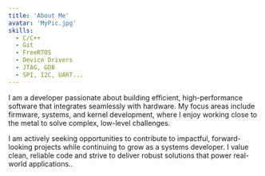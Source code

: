```yaml
---
title: 'About Me'
avatar: 'MyPic.jpg'
skills:
  - C/C++
  - Git
  - FreeRTOS
  - Device Drivers
  - JTAG, GDB
  - SPI, I2C, UART...
---
```


I am a developer passionate about building efficient, high-performance software that integrates seamlessly with hardware. My focus areas include firmware, systems, and kernel development, where I enjoy working close to the metal to solve complex, low-level challenges.

I am actively seeking opportunities to contribute to impactful, forward-looking projects while continuing to grow as a systems developer. I value clean, reliable code and strive to deliver robust solutions that power real-world applications..
